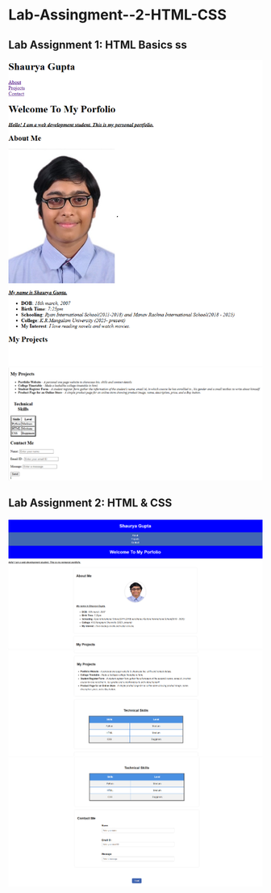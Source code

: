 # Lab-Assingment--2-HTML-CSS

## Lab Assignment 1: HTML Basics ss
<img src="lab 1.png" alt="Lab 1 Project Preview" width="600">

<img src="lab 11.png" alt="Lab 2 Project Preview" width="600">

## Lab Assignment 2: HTML & CSS

<img src="lab2.png" alt="Lab 2 Main Screenshot" width="600">

<img src="lab22.png" alt="Lab 2 Second Screenshot" width="600">

<img src="lab222.png" alt="Lab 2 Third Screenshot" width="600">
